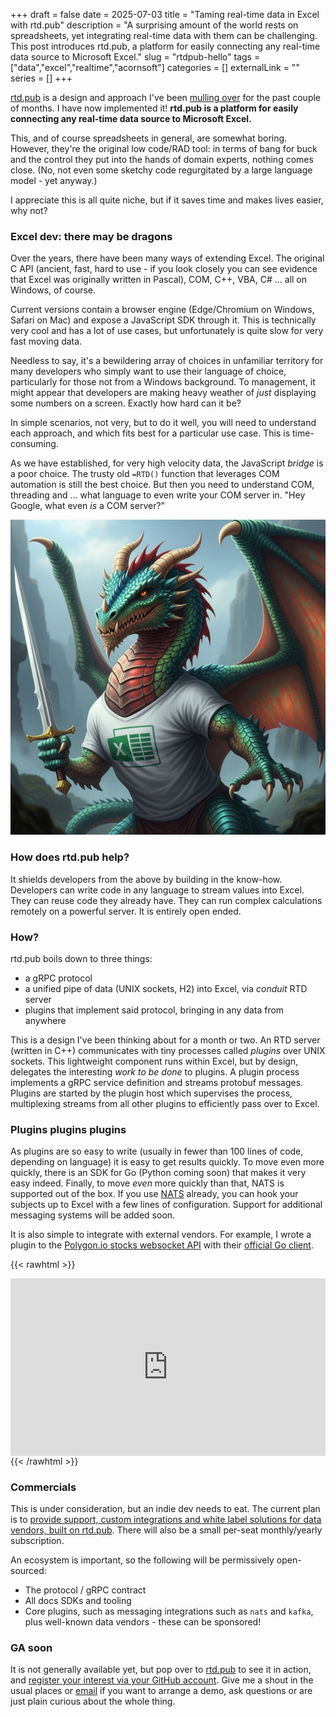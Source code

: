 +++ 
draft = false
date = 2025-07-03
title = "Taming real-time data in Excel with rtd.pub"
description = "A surprising amount of the world rests on spreadsheets, yet integrating real-time data with them can be challenging. This post introduces rtd.pub, a platform for easily connecting any real-time data source to Microsoft Excel."
slug = "rtdpub-hello"
tags = ["data","excel","realtime","acornsoft"]
categories = []
externalLink = ""
series = []
+++

[rtd.pub](https://rtd.pub) is a design and approach I've been [mulling over](https://learning-notes.mistermicheels.com/mindset/hammock-driven-development/) for the past couple of months. I have now implemented it! **rtd.pub is a platform for easily connecting any real-time data source to Microsoft Excel.**

This, and of course spreadsheets in general, are somewhat boring. However, they're the original low code/RAD tool: in terms of bang for buck and the control they put into the hands of domain experts, nothing comes close. (No, not even some sketchy code regurgitated by a large language model - yet anyway.)

I appreciate this is all quite niche, but if it saves time and makes lives easier, why not?

### Excel dev: there may be dragons

Over the years, there have been many ways of extending Excel. The original C API (ancient, fast, hard to use - if you look closely you can see evidence that Excel was originally written in Pascal), COM, C++, VBA, C# ... all on Windows, of course.

Current versions contain a browser engine (Edge/Chromium on Windows, Safari on Mac) and expose a JavaScript SDK through it. This is technically very cool and has a lot of use cases, but unfortunately is quite slow for very fast moving data.

Needless to say, it's a bewildering array of choices in unfamiliar territory for many developers who simply want to use their language of choice, particularly for those not from a Windows background. To management, it might appear that developers are making heavy weather of _just_ displaying some numbers on a screen. Exactly how hard can it be?

In simple scenarios, not very, but to do it well, you will need to understand each approach, and which fits best for a particular use case. This is time-consuming.

As we have established, for very high velocity data, the JavaScript _bridge_ is a poor choice. The trusty old `=RTD()` function that leverages COM automation is still the best choice. But then you need to understand COM, threading and ... what language to even write your COM server in. "Hey Google, what even _is_ a COM server?"

![Xander the dragon - generated by Gemini](./xander-the-dragon.jpg)

### How does rtd.pub help?

It shields developers from the above by building in the know-how. Developers can write code in any language to stream values into Excel. They can reuse code they already have. They can run complex calculations remotely on a powerful server. It is entirely open ended.

### How?

rtd.pub boils down to three things:

- a gRPC protocol
- a unified pipe of data (UNIX sockets, H2) into Excel, via _conduit_ RTD server
- plugins that implement said protocol, bringing in any data from anywhere

This is a design I've been thinking about for a month or two. An RTD server (written in C++) communicates with tiny processes called _plugins_ over UNIX sockets. This lightweight component runs within Excel, but by design, delegates the interesting _work to be done_ to plugins. A plugin process implements a gRPC service definition and streams protobuf messages. Plugins are started by the plugin host which supervises the process, multiplexing streams from all other plugins to efficiently pass over to Excel.

### Plugins plugins plugins

As plugins are so easy to write (usually in fewer than 100 lines of code, depending on language) it is easy to get results quickly. To move even more quickly, there is an SDK for Go (Python coming soon) that makes it very easy indeed. Finally, to move _even_ more quickly than that, NATS is supported out of the box. If you use [NATS](https://nats.io) already, you can hook your subjects up to Excel with a few lines of configuration. Support for additional messaging systems will be added soon.

It is also simple to integrate with external vendors. For example, I wrote a plugin to the [Polygon.io stocks websocket API](https://polygon.io/docs/websocket/stocks/overview) with their [official Go client](https://github.com/polygon-io/client-go).

{{< rawhtml >}}

<div style="padding:56.25% 0 0 0;position:relative;margin-top:1em;"><iframe src="https://player.vimeo.com/video/1095719570?h=8f8664b780&amp;badge=0&amp;autopause=0&amp;player_id=0&amp;app_id=58479" frameborder="0" allow="autoplay; fullscreen; picture-in-picture; clipboard-write; encrypted-media; web-share" style="position:absolute;top:0;left:0;width:100%;height:100%;" title="rtd.pub websocket plugin"></iframe></div><script src="https://player.vimeo.com/api/player.js"></script>{{< /rawhtml >}}

### Commercials

This is under consideration, but an indie dev needs to eat. The current plan is to [provide support, custom integrations and white label solutions for data vendors, built on rtd.pub](https://acornsoft.uk). There will also be a small per-seat monthly/yearly subscription.

An ecosystem is important, so the following will be permissively open-sourced:

- The protocol / gRPC contract
- All docs SDKs and tooling
- Core plugins, such as messaging integrations such as `nats` and `kafka`, plus well-known data vendors - these can be sponsored!

### GA soon

It is not generally available yet, but pop over to [rtd.pub](https://rtd.pub) to see it in action, and [register your interest via your GitHub account](https://rtd.pub/register.html). Give me a shout in the usual places or [email](mailto:cells@rtd.pub) if you want to arrange a demo, ask questions or are just plain curious about the whole thing.
